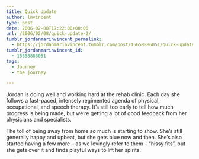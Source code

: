 ```yaml
---
title: Quick Update
author: lmvincent
type: post
date: 2006-02-08T17:22:00+00:00
url: /2006/02/08/quick-update-2/
tumblr_jordanmarinvincent_permalink:
  - https://jordanmarinvincent.tumblr.com/post/15658886051/quick-update
tumblr_jordanmarinvincent_id:
  - 15658886051
tags:
  - Journey
  - the journey

---
```

Jordan is doing well and working hard at the rehab clinic. Each day she follows a fast-paced, intensely regimented agenda of physical, occupational, and speech therapy. It&rsquo;s still too early to tell how much progress is being made, but we&rsquo;re getting a lot of good feedback from her physicians and specialists.

The toll of being away from home so much is starting to show. She&rsquo;s still generally happy and upbeat, but she gets blue now and then. She&rsquo;s also started having a few more &ndash; as we lovingly refer to them &ndash; &ldquo;hissy fits&rdquo;, but she gets over it and finds playful ways to lift her spirits.

<div class="blogger-post-footer">
  <img loading="lazy" width="1" height="1" src="https://blogger.googleusercontent.com/tracker/9039099668816362935-478301332146768981?l=jordansjourney2.blogspot.com" alt="" />
</div>